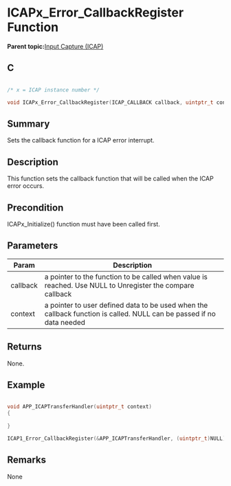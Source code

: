 # ICAPx\_Error\_CallbackRegister Function

**Parent topic:**[Input Capture \(ICAP\)](GUID-E126A9DC-A2E6-405E-85E7-9FB676BDEBD2.md)

## C

```c

/* x = ICAP instance number */

void ICAPx_Error_CallbackRegister(ICAP_CALLBACK callback, uintptr_t context)
```

## Summary

Sets the callback function for a ICAP error interrupt.

## Description

This function sets the callback function that will be called when the ICAP<br />error occurs.

## Precondition

ICAPx\_Initialize\(\) function must have been called first.

## Parameters

|Param|Description|
|-----|-----------|
|callback|a pointer to the function to be called when value is reached. Use NULL to Unregister the compare callback|
|context|a pointer to user defined data to be used when the callback function is called. NULL can be passed if no data needed|

## Returns

None.

## Example

```c

void APP_ICAPTransferHandler(uintptr_t context)
{
    
}

ICAP1_Error_CallbackRegister(&APP_ICAPTransferHandler, (uintptr_t)NULL);

```

## Remarks

None

